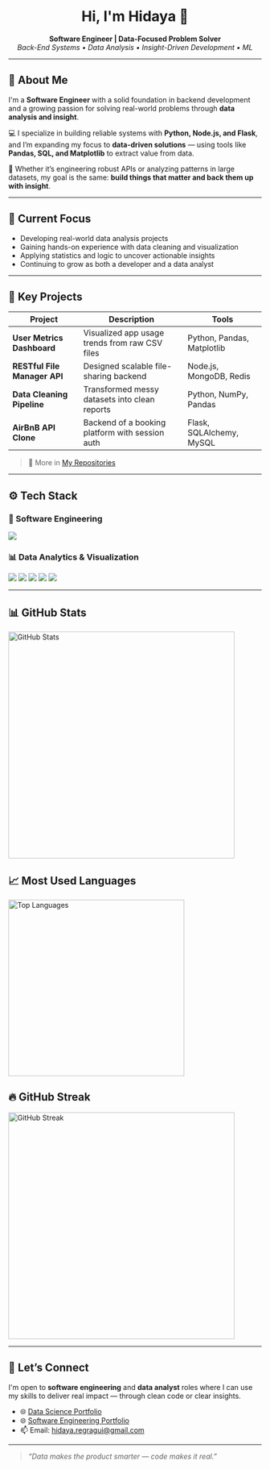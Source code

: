 <h1 align="center">Hi, I'm Hidaya 👋</h1>
<p align="center">
  <strong>Software Engineer | Data-Focused Problem Solver</strong><br>
  <em>Back-End Systems • Data Analysis • Insight-Driven Development • ML</em>
</p>

---

## 👋 About Me

I'm a **Software Engineer** with a solid foundation in backend development and a growing passion for solving real-world problems through **data analysis and insight**.

💻 I specialize in building reliable systems with **Python, Node.js, and Flask**, and I’m expanding my focus to **data-driven solutions** — using tools like **Pandas, SQL, and Matplotlib** to extract value from data.

📌 Whether it’s engineering robust APIs or analyzing patterns in large datasets, my goal is the same: **build things that matter and back them up with insight**.

---

## 🚀 Current Focus

- Developing real-world data analysis projects  
- Gaining hands-on experience with data cleaning and visualization  
- Applying statistics and logic to uncover actionable insights  
- Continuing to grow as both a developer and a data analyst

---

## 💼 Key Projects

| Project | Description | Tools |
|--------|-------------|-------|
| **User Metrics Dashboard** | Visualized app usage trends from raw CSV files | Python, Pandas, Matplotlib |
| **RESTful File Manager API** | Designed scalable file-sharing backend | Node.js, MongoDB, Redis |
| **Data Cleaning Pipeline** | Transformed messy datasets into clean reports | Python, NumPy, Pandas |
| **AirBnB API Clone** | Backend of a booking platform with session auth | Flask, SQLAlchemy, MySQL |

> 📌 More in [My Repositories](https://github.com/hidaya-reg?tab=repositories)

---

## ⚙️ Tech Stack
### 🧱 Software Engineering

<div align="left">
  <img src="https://skillicons.dev/icons?i=python,nodejs,flask,js,html,css,postgres,mongodb,redis,docker,git,vscode,linux" />
</div>


### 📊 Data Analytics & Visualization

<div align="left">
  <img src="https://img.shields.io/badge/Matplotlib-11557c?style=for-the-badge&logo=plotly&logoColor=white" />
  <img src="https://img.shields.io/badge/Seaborn-5B8FA8?style=for-the-badge" />
  <img src="https://img.shields.io/badge/Power%20BI-f2c811?style=for-the-badge&logo=powerbi&logoColor=black" />
  <img src="https://img.shields.io/badge/Excel-217346?style=for-the-badge&logo=microsoft-excel&logoColor=white" />
  <img src="https://img.shields.io/badge/Google%20Sheets-34a853?style=for-the-badge&logo=googlesheets&logoColor=white" />
</div>

---

## 📊 GitHub Stats

<img src="https://github-readme-stats.vercel.app/api?username=hidaya-reg&hide=stars&count_private=true&show_icons=true&theme=tokyonight" alt="GitHub Stats" width="450" />



## 📈 Most Used Languages

<img src="https://github-readme-stats.vercel.app/api/top-langs/?username=hidaya-reg&layout=compact&theme=tokyonight" alt="Top Languages" width="350" />



## 🔥 GitHub Streak

<img src="https://github-readme-streak-stats.herokuapp.com/?user=hidaya-reg&theme=tokyonight" alt="GitHub Streak" width="450" />

---

## 🤝 Let’s Connect

I'm open to **software engineering** and **data analyst** roles where I can use my skills to deliver real impact — through clean code or clear insights.

- 🌐 [Data Science Portfolio](https://www.datascienceportfol.io/hidayaregragui)
- 🌐 [Software Engineering Portfolio](https://hidaya-reg.github.io/portfolio/)
- 📫 Email: hidaya.regragui@gmail.com

---

> _“Data makes the product smarter — code makes it real.”_
